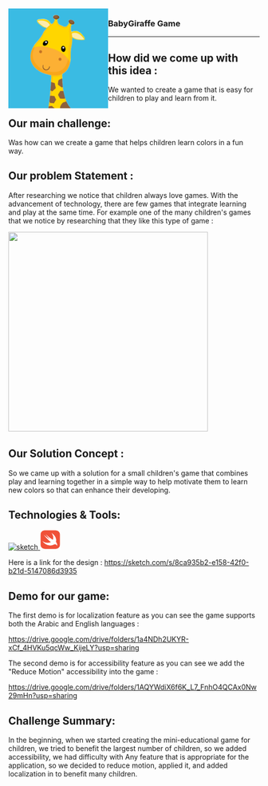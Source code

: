 <!-- PROJECT LOGO -->
<div>

<h3><img align="left" width="200" height="200" src="App_Icon.png"> <br/>  BabyGiraffe Game  <br/>
 
 </div>  
 
---

 
 
## How did we come up with this idea :
We wanted to create a game that is easy for children to play and learn from it.

## Our main challenge:
Was how can we create a game that helps children learn colors in a fun way.

## Our problem Statement :
After researching we notice that children always love games. With the advancement of technology, there are few games that integrate learning and play at the same time. For example one of the many children's games that we notice by researching that they like this type of game :

<img src="https://user-images.githubusercontent.com/116716645/211879623-6e4b4cd7-231d-4c73-9633-9dcd19929bbb.png" width="400" height="400">


## Our Solution Concept : 
So we came up with a solution for a small children's game that combines play and learning together in a simple way to help motivate them to learn new colors so that can enhance their developing.

## Technologies & Tools: 
 <p align="left"> <a href="https://www.sketch.com/" target="_blank" rel="noreferrer"> <img src="https://www.vectorlogo.zone/logos/sketchapp/sketchapp-icon.svg" alt="sketch" width="40" height="40"/> </a> <a href="https://developer.apple.com/swift/" target="_blank" rel="noreferrer"> <img src="https://raw.githubusercontent.com/devicons/devicon/master/icons/swift/swift-original.svg" alt="swift" width="40" height="40"/> </a> </p>

Here is a link for the design : 
https://sketch.com/s/8ca935b2-e158-42f0-b21d-5147086d3935


## Demo for our game: 
The first demo is for localization feature as you can see the game supports both the Arabic and English languages :

https://drive.google.com/drive/folders/1a4NDh2UKYR-xCf_4HVKu5qcWw_KijeLY?usp=sharing


The second demo is for accessibility feature as you can see we add the "Reduce Motion" accessibility into the game :

https://drive.google.com/drive/folders/1AQYWdiX6f6K_L7_FnhO4QCAx0Nw29mHn?usp=sharing


## Challenge Summary:
In the beginning, when we started creating the mini-educational game for children, we tried to benefit the largest number of children, so we added accessibility, we had difficulty with Any feature that is appropriate for the application, so we decided to reduce motion, applied it, and added localization in to benefit many children.










